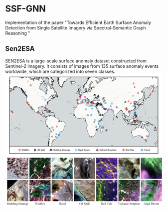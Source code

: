 # SSF-GNN
Implementation of the paper "Towards Efficient Earth Surface Anomaly Detection from Single Satellite Imagery via Spectral-Semantic Graph Reasoning "

## Sen2ESA
SEN2ESA is a large-scale surface anomaly dataset constructed from Sentinel-2 imagery. It consists of images from 135 surface anomaly events worldwide, which are categorized into seven classes.
![image](Sen2ESA_new.png)
![image](dataset.jpg)
